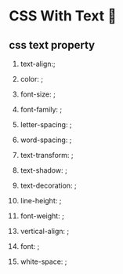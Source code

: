 # CSS With Text 📰

## css text property

1. text-align:;

2. color: ; 

3. font-size: ;

4. font-family: ;

5. letter-spacing: ;

6. word-spacing: ;

7. text-transform: ;

8. text-shadow: ;

9. text-decoration: ;

10. line-height: ;

11. font-weight: ;

<!-- 12. text-indent: ; -->

13. vertical-align: ;

14. font: ;

15. white-space: ;
